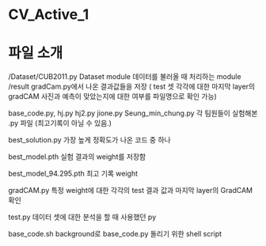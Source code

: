 # CV_Active_1

# 파일 소개

/Dataset/CUB2011.py Dataset module 데이터를 불러올 때 처리하는 module
/result gradCam.py에서 나온 결과값들을 저장 ( test 셋 각각에 대한 마지막 layer의 gradCAM 사진과 예측이 맞았는지에 대한 여부를 파일명으로 확인 가능)

base_code.py, hj.py hj2.py jione.py Seung_min_chung.py 각 팀원들이 실험해본 .py 파일 (최고기록이 아닐 수 있음.)

best_solution.py 가장 높게 정확도가 나온 코드 중 하나

best_model.pth 실험 결과의 weight를 저장함

best_model_94.295.pth 최고 기록 weight

gradCAM.py 특정 weight에 대한 각각의 test 결과 값과 마지막 layer의 GradCAM 확인

test.py 데이터 셋에 대한 분석을 할 때 사용했던 py

base_code.sh background로 base_code.py 돌리기 위한 shell script